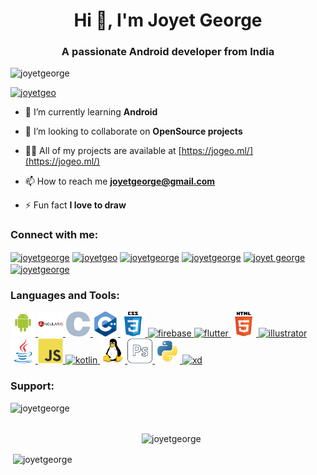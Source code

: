 <h1 align="center">Hi 👋, I'm Joyet George</h1>
<h3 align="center">A passionate Android developer from India</h3>

<p align="left"> <img src="https://komarev.com/ghpvc/?username=joyetgeorge&label=Profile%20views&color=0e75b6&style=flat" alt="joyetgeorge" /> </p>

<p align="left"> <a href="https://twitter.com/joyetgeo" target="blank"><img src="https://img.shields.io/twitter/follow/joyetgeo?logo=twitter&style=for-the-badge" alt="joyetgeo" /></a> </p>

- 🌱 I’m currently learning **Android**

- 👯 I’m looking to collaborate on **OpenSource projects**

- 👨‍💻 All of my projects are available at [https://jogeo.ml/](https://jogeo.ml/)

- 📫 How to reach me **joyetgeorge@gmail.com**

- ⚡ Fun fact **I love to draw**

<h3 align="left">Connect with me:</h3>
<p align="left">
<a href="https://codepen.io/joyetgeorge" target="blank"><img align="center" src="https://cdn.jsdelivr.net/npm/simple-icons@3.0.1/icons/codepen.svg" alt="joyetgeorge" height="30" width="40" /></a>
<a href="https://twitter.com/joyetgeo" target="blank"><img align="center" src="https://cdn.jsdelivr.net/npm/simple-icons@3.0.1/icons/twitter.svg" alt="joyetgeo" height="30" width="40" /></a>
<a href="https://linkedin.com/in/joyetgeorge" target="blank"><img align="center" src="https://cdn.jsdelivr.net/npm/simple-icons@3.0.1/icons/linkedin.svg" alt="joyetgeorge" height="30" width="40" /></a>
<a href="https://stackoverflow.com/users/joyetgeorge" target="blank"><img align="center" src="https://cdn.jsdelivr.net/npm/simple-icons@3.0.1/icons/stackoverflow.svg" alt="joyetgeorge" height="30" width="40" /></a>
<a href="https://fb.com/joyet george" target="blank"><img align="center" src="https://cdn.jsdelivr.net/npm/simple-icons@3.0.1/icons/facebook.svg" alt="joyet george" height="30" width="40" /></a>
<a href="https://instagram.com/joyetgeorge" target="blank"><img align="center" src="https://cdn.jsdelivr.net/npm/simple-icons@3.0.1/icons/instagram.svg" alt="joyetgeorge" height="30" width="40" /></a>
</p>

<h3 align="left">Languages and Tools:</h3>
<p align="left"> <a href="https://developer.android.com" target="_blank"> <img src="https://raw.githubusercontent.com/devicons/devicon/master/icons/android/android-original-wordmark.svg" alt="android" width="40" height="40"/> </a> <a href="https://angular.io" target="_blank"> <img src="https://raw.githubusercontent.com/devicons/devicon/master/icons/angularjs/angularjs-original-wordmark.svg" alt="angularjs" width="40" height="40"/> </a> <a href="https://www.cprogramming.com/" target="_blank"> <img src="https://raw.githubusercontent.com/devicons/devicon/master/icons/c/c-original.svg" alt="c" width="40" height="40"/> </a> <a href="https://www.w3schools.com/cpp/" target="_blank"> <img src="https://raw.githubusercontent.com/devicons/devicon/master/icons/cplusplus/cplusplus-original.svg" alt="cplusplus" width="40" height="40"/> </a> <a href="https://www.w3schools.com/css/" target="_blank"> <img src="https://raw.githubusercontent.com/devicons/devicon/master/icons/css3/css3-original-wordmark.svg" alt="css3" width="40" height="40"/> </a> <a href="https://firebase.google.com/" target="_blank"> <img src="https://www.vectorlogo.zone/logos/firebase/firebase-icon.svg" alt="firebase" width="40" height="40"/> </a> <a href="https://flutter.dev" target="_blank"> <img src="https://www.vectorlogo.zone/logos/flutterio/flutterio-icon.svg" alt="flutter" width="40" height="40"/> </a> <a href="https://www.w3.org/html/" target="_blank"> <img src="https://raw.githubusercontent.com/devicons/devicon/master/icons/html5/html5-original-wordmark.svg" alt="html5" width="40" height="40"/> </a> <a href="https://www.adobe.com/in/products/illustrator.html" target="_blank"> <img src="https://www.vectorlogo.zone/logos/adobe_illustrator/adobe_illustrator-icon.svg" alt="illustrator" width="40" height="40"/> </a> <a href="https://www.java.com" target="_blank"> <img src="https://raw.githubusercontent.com/devicons/devicon/master/icons/java/java-original.svg" alt="java" width="40" height="40"/> </a> <a href="https://developer.mozilla.org/en-US/docs/Web/JavaScript" target="_blank"> <img src="https://raw.githubusercontent.com/devicons/devicon/master/icons/javascript/javascript-original.svg" alt="javascript" width="40" height="40"/> </a> <a href="https://kotlinlang.org" target="_blank"> <img src="https://www.vectorlogo.zone/logos/kotlinlang/kotlinlang-icon.svg" alt="kotlin" width="40" height="40"/> </a> <a href="https://www.linux.org/" target="_blank"> <img src="https://raw.githubusercontent.com/devicons/devicon/master/icons/linux/linux-original.svg" alt="linux" width="40" height="40"/> </a> <a href="https://www.photoshop.com/en" target="_blank"> <img src="https://raw.githubusercontent.com/devicons/devicon/master/icons/photoshop/photoshop-line.svg" alt="photoshop" width="40" height="40"/> </a> <a href="https://www.python.org" target="_blank"> <img src="https://raw.githubusercontent.com/devicons/devicon/master/icons/python/python-original.svg" alt="python" width="40" height="40"/> </a> <a href="https://www.adobe.com/products/xd.html" target="_blank"> <img src="https://cdn.worldvectorlogo.com/logos/adobe-xd.svg" alt="xd" width="40" height="40"/> </a> </p>

<h3 align="left">Support:</h3>
<p><a href="https://www.buymeacoffee.com/joyetgeorge"> <img align="left" src="https://cdn.buymeacoffee.com/buttons/v2/default-yellow.png" height="50" width="210" alt="joyetgeorge" /></a></p><br><br>

<p><img align="center" src="https://github-readme-stats.vercel.app/api/top-langs?username=joyetgeorge&show_icons=true&locale=en&layout=compact" alt="joyetgeorge" /></p>

<p>&nbsp;<img align="center" src="https://github-readme-stats.vercel.app/api?username=joyetgeorge&show_icons=true&locale=en" alt="joyetgeorge" /></p>
